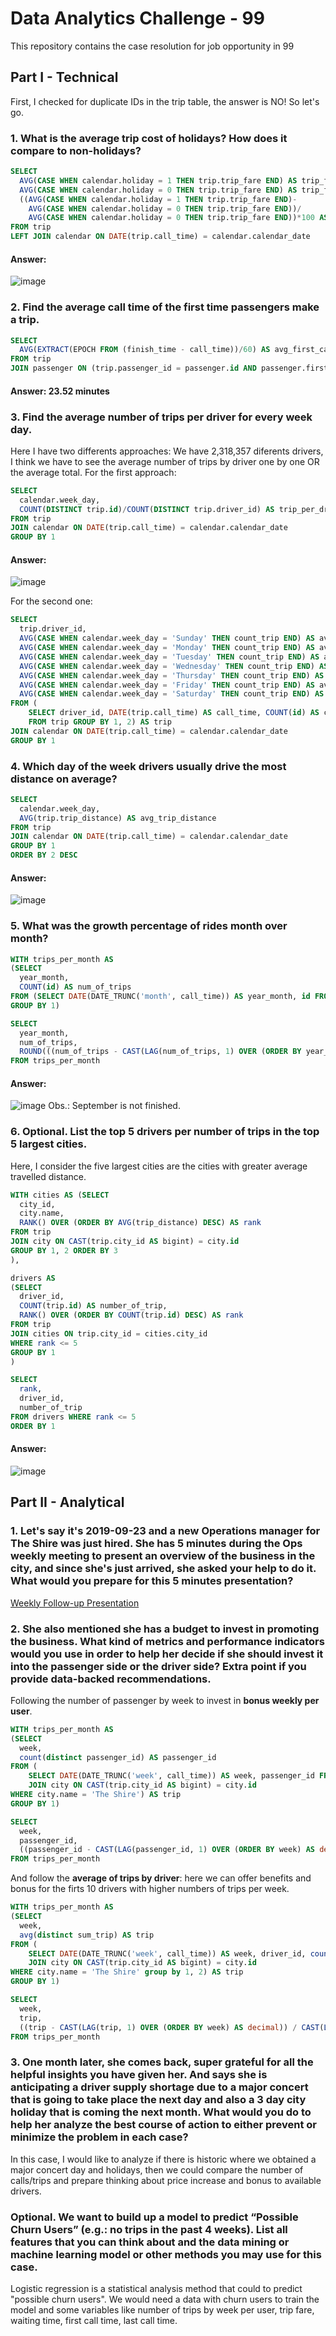 # Data Analytics Challenge - 99
This repository contains the case resolution for job opportunity in 99

## Part I - Technical

First, I checked for duplicate IDs in the trip table, the answer is NO! So let's go.

### 1. What is the average trip cost of holidays? How does it compare to non-holidays?
~~~sql
SELECT
  AVG(CASE WHEN calendar.holiday = 1 THEN trip.trip_fare END) AS trip_fare_holiday,
  AVG(CASE WHEN calendar.holiday = 0 THEN trip.trip_fare END) AS trip_fare_non_holiday,
  ((AVG(CASE WHEN calendar.holiday = 1 THEN trip.trip_fare END)-
    AVG(CASE WHEN calendar.holiday = 0 THEN trip.trip_fare END))/
    AVG(CASE WHEN calendar.holiday = 0 THEN trip.trip_fare END))*100 AS percent_change
FROM trip 
LEFT JOIN calendar ON DATE(trip.call_time) = calendar.calendar_date
~~~

#### Answer: 

![image](https://user-images.githubusercontent.com/61919405/129113526-8ca82f1b-7454-4477-9d3c-5d4b0550973c.png)

### 2. Find the average call time of the first time passengers make a trip.
~~~sql
SELECT
  AVG(EXTRACT(EPOCH FROM (finish_time - call_time))/60) AS avg_first_call_time
FROM trip
JOIN passenger ON (trip.passenger_id = passenger.id AND passenger.first_call_time = trip.call_time)
~~~

#### Answer: **23.52 minutes**

### 3. Find the average number of trips per driver for every week day.
Here I have two differents approaches:
We have 2,318,357 diferents drivers, I think we have to see the average number of trips by driver one by one OR the average total. 
For the first approach:
~~~sql
SELECT
  calendar.week_day,
  COUNT(DISTINCT trip.id)/COUNT(DISTINCT trip.driver_id) AS trip_per_driver
FROM trip
JOIN calendar ON DATE(trip.call_time) = calendar.calendar_date
GROUP BY 1
~~~

#### Answer:

![image](https://user-images.githubusercontent.com/61919405/129116275-f2c19993-a285-442b-bdba-cdb055cf013f.png)

For the second one:
~~~sql
SELECT
  trip.driver_id,
  AVG(CASE WHEN calendar.week_day = 'Sunday' THEN count_trip END) AS avg_number_of_trips_sunday,
  AVG(CASE WHEN calendar.week_day = 'Monday' THEN count_trip END) AS avg_number_of_trips_monday,
  AVG(CASE WHEN calendar.week_day = 'Tuesday' THEN count_trip END) AS avg_number_of_trips_tuesday,
  AVG(CASE WHEN calendar.week_day = 'Wednesday' THEN count_trip END) AS avg_number_of_trips_wednesday,
  AVG(CASE WHEN calendar.week_day = 'Thursday' THEN count_trip END) AS avg_number_of_trips_thursday,
  AVG(CASE WHEN calendar.week_day = 'Friday' THEN count_trip END) AS avg_number_of_trips_friday,
  AVG(CASE WHEN calendar.week_day = 'Saturday' THEN count_trip END) AS avg_number_of_trips_saturday
FROM (
    SELECT driver_id, DATE(trip.call_time) AS call_time, COUNT(id) AS count_trip 
    FROM trip GROUP BY 1, 2) AS trip
JOIN calendar ON DATE(trip.call_time) = calendar.calendar_date
GROUP BY 1
~~~

### 4. Which day of the week drivers usually drive the most distance on average?
~~~sql
SELECT
  calendar.week_day,
  AVG(trip.trip_distance) AS avg_trip_distance
FROM trip
JOIN calendar ON DATE(trip.call_time) = calendar.calendar_date
GROUP BY 1
ORDER BY 2 DESC
~~~

#### Answer:

![image](https://user-images.githubusercontent.com/61919405/129116600-27705a09-d153-454e-b175-56a06aeb7cbc.png)

### 5. What was the growth percentage of rides month over month?

~~~sql
WITH trips_per_month AS
(SELECT 
  year_month,
  COUNT(id) AS num_of_trips
FROM (SELECT DATE(DATE_TRUNC('month', call_time)) AS year_month, id FROM trip) AS trip
GROUP BY 1)

SELECT 
  year_month,
  num_of_trips,
  ROUND(((num_of_trips - CAST(LAG(num_of_trips, 1) OVER (ORDER BY year_month) AS decimal)) / CAST(LAG(num_of_trips, 1) OVER (ORDER BY year_month) AS decimal))*100, 2) AS perc_growth
FROM trips_per_month
~~~

#### Answer:

![image](https://user-images.githubusercontent.com/61919405/129116713-38073f98-2980-4aba-a394-d26aa733fc64.png)
Obs.: September is not finished. 


### 6. Optional. List the top 5 drivers per number of trips in the top 5 largest cities.

Here, I consider the five largest cities are the cities with greater average travelled distance.

~~~sql
WITH cities AS (SELECT
  city_id,
  city.name,
  RANK() OVER (ORDER BY AVG(trip_distance) DESC) AS rank
FROM trip
JOIN city ON CAST(trip.city_id AS bigint) = city.id
GROUP BY 1, 2 ORDER BY 3
),

drivers AS
(SELECT
  driver_id,
  COUNT(trip.id) AS number_of_trip,
  RANK() OVER (ORDER BY COUNT(trip.id) DESC) AS rank
FROM trip
JOIN cities ON trip.city_id = cities.city_id
WHERE rank <= 5
GROUP BY 1
)

SELECT
  rank,
  driver_id,
  number_of_trip
FROM drivers WHERE rank <= 5
ORDER BY 1
~~~

#### Answer:

![image](https://user-images.githubusercontent.com/61919405/129117305-a79898fb-2a68-4298-b927-38890f88dac7.png)


## Part II - Analytical

### 1. Let's say it's 2019-09-23 and a new Operations manager for The Shire was just hired. She has 5 minutes during the Ops weekly meeting to present an overview of the business in the city, and since she's just arrived, she asked your help to do it. What would you prepare for this 5 minutes presentation?
[Weekly Follow-up Presentation](https://github.com/priscilaborges/data_analytics_challenge_99/blob/main/OPs%20Weekly.pptx)


### 2. She also mentioned she has a budget to invest in promoting the business. What kind of metrics and performance indicators would you use in order to help her decide if she should invest it into the passenger side or the driver side? Extra point if you provide data-backed recommendations.

Following the number of passenger by week to invest in **bonus weekly per user**.
~~~sql
WITH trips_per_month AS
(SELECT 
  week,
  count(distinct passenger_id) AS passenger_id
FROM (
    SELECT DATE(DATE_TRUNC('week', call_time)) AS week, passenger_id FROM trip
    JOIN city ON CAST(trip.city_id AS bigint) = city.id
WHERE city.name = 'The Shire') AS trip
GROUP BY 1)

SELECT 
  week,
  passenger_id,
  ((passenger_id - CAST(LAG(passenger_id, 1) OVER (ORDER BY week) AS decimal)) / CAST(LAG(passenger_id, 1) OVER (ORDER BY week) AS decimal))*100 AS perc_growth
FROM trips_per_month
~~~

And follow the **average of trips by driver**: here we can offer benefits and bonus for the firts 10 drivers with higher numbers of trips per week.

~~~sql
WITH trips_per_month AS
(SELECT 
  week,
  avg(distinct sum_trip) AS trip
FROM (
    SELECT DATE(DATE_TRUNC('week', call_time)) AS week, driver_id, count(trip.id) as sum_trip FROM trip
    JOIN city ON CAST(trip.city_id AS bigint) = city.id
WHERE city.name = 'The Shire' group by 1, 2) AS trip
GROUP BY 1)

SELECT 
  week,
  trip,
  ((trip - CAST(LAG(trip, 1) OVER (ORDER BY week) AS decimal)) / CAST(LAG(trip, 1) OVER ( ORDER BY week) AS decimal))*100 AS perc_growth
FROM trips_per_month
~~~

### 3. One month later, she comes back, super grateful for all the helpful insights you have given her. And says she is anticipating a driver supply shortage due to a major concert that is going to take place the next day and also a 3 day city holiday that is coming the next month. What would you do to help her analyze the best course of action to either prevent or minimize the problem in each case?

In this case, I would like to analyze if there is historic where we obtained a major concert day and holidays, then we could compare the number of calls/trips and prepare thinking about price increase and bonus to available drivers.

### Optional. We want to build up a model to predict “Possible Churn Users” (e.g.: no trips in the past 4 weeks). List all features that you can think about and the data mining or machine learning model or other methods you may use for this case.

Logistic regression is a statistical analysis method that could to predict "possible churn users". We would need a data with churn users to train the model and some variables like
number of trips by week per user, trip fare, waiting time, first call time, last call time.
 
